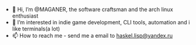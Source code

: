- 👋 Hi, I’m @MAGANER, the  software craftsman and  the arch linux enthusiast
- 👀 I’m interested in indie game development, CLI tools, automation and i like terminals(a lot)
- 📫 How to reach me - send me a email to haskel.lisp@yandex.ru

<!---
MAGANER/MAGANER is a ✨ special ✨ repository because its `README.md` (this file) appears on your GitHub profile.
You can click the Preview link to take a look at your changes.
--->
